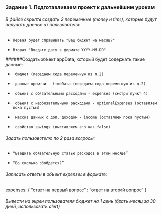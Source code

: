 ### Задание 1. Подготавливаем проект к дальнейшим урокам

###### В файле скрипта создать 2 переменные (money и time), которые будут получать данные от пользователя:
-     Первая будет спрашивать "Ваш бюджет на месяц?"
-     Вторая "Введите дату в формате YYYY-MM-DD"
######Создать объект appData, который будет содержать такие данные:
-      бюджет (передаем сюда переменную из п.2)
-      данные времени - timeData (передаем сюда переменную из п.2)
-      объект с обязательными расходами - expenses (смотри пункт 4)
-      объект с необязательными расходами - optionalExpenses (оставляем пока пустым)
-      массив данных с доп. доходом - income (оставляем пока пустым)
-      свойство savings (выставляем его как false)
###### Задать пользователю по 2 раза вопросы:
-     “Введите обязательную статью расходов в этом месяце”
-     “Во сколько обойдется?”
###### Записать ответы в объект expenses в формате:
expenses: {
    “ответ на первый вопрос” : “ответ на второй вопрос”
    }
###### Вывести на экран пользователя бюджет на 1 день (брать месяц за 30 дней, использовать alert)